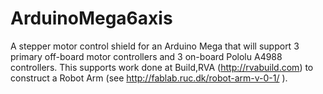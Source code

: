 # ArduinoMega6axis
A stepper motor control shield for an Arduino Mega that will support 3 primary off-board motor controllers and 3 on-board Pololu A4988 controllers.  This supports work done at Build,RVA (http://rvabuild.com) to construct a Robot Arm (see http://fablab.ruc.dk/robot-arm-v-0-1/ ).
